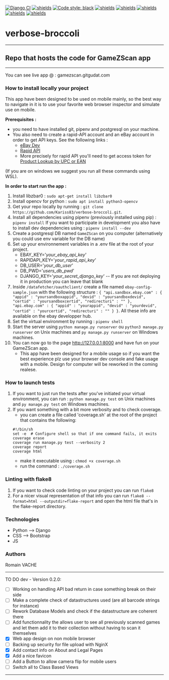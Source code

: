 [![Django CI](https://github.com/Kariss83/verbose-broccoli/actions/workflows/django.yml/badge.svg?branch=develop)](https://github.com/Kariss83/verbose-broccoli/actions/workflows/django.yml)
[![shields](https://img.shields.io/badge/coverage-95%25-green)](https://img.shields.io)
[![Code style: black](https://img.shields.io/badge/code%20style-black-000000.svg)](https://github.com/psf/black)
[![shields](https://img.shields.io/badge/uses-css-blue)](https://img.shields.io)
[![shields](https://img.shields.io/badge/uses-bootstrap-blue)](https://img.shields.io)
[![shields](https://img.shields.io/badge/uses-python-blue)](https://img.shields.io)
[![shields](https://img.shields.io/badge/uses-django-blue)](https://img.shields.io)
[![shields](https://img.shields.io/badge/uses-javascript-blue)](https://img.shields.io)
# verbose-broccoli
---
## Repo that hosts the code for GameZScan app
---
You can see live app @ : gamezscan.gitgudat.com

### How to install locally your project
This app have been designed to be used on mobile mainly, so the best way to navigate in it is to use
your favorite web browser inspector and simulate use on mobile.

**Prerequisites :**
- you need to have installed git, pipenv and postgresql on your machine.
- You also need to create a rapid-API account and an eBay account in order to get API keys. 
See the following links :
  - [eBay Dev](https://developer.ebay.com/)
  - [Rapid API](https://rapidapi.com)
  - More precisely for rapid API you'll need to get access token for [Product Lookup by UPC or EAN](https://rapidapi.com/go-upc-go-upc-default/api/product-lookup-by-upc-or-ean/)


(If you are on windows we suggest you run all these commands using WSL).


**In order to start run the app :**
1. Install libzbar0 : `sudo apt-get install libzbar0`
2. Install opencv for python : `sudo apt install python3-opencv`
3. Get your repo locally by running : `git clone https://github.com/Kariss83/verbose-broccoli.git`.
4. Install all dependencies using pipenv (previously installed using pip) : `pipenv install`
   If you want to participate in development you also have to install dev dependencies using : `pipenv install --dev`
5. Create a postgresql DB named `GameZScan` on you computer (alternatively you could use env variable for the DB name)
6. Set up your environnement variables in a .env file at the root of your project.
    - EBAY_KEY='*your_ebay_api_key*'
    - RAPIDAPI_KEY='*your_rapid_api_key*'
    - DB_USER='*your_db_user*'
    - DB_PWD='*users_db_pwd*'
    - DJANGO_KEY='*your_secret_django_key*' -- If you are not deploying it in production you can leave that blank
7. Inside `/datafetcher/oauthclient/` create a file named `ebay-config-sample.json` with the following structure :
`
{
    "api.sandbox.ebay.com" : {
                "appid" : "yoursandboxappid",
                "devid" : "yoursandboxdevid",
                "certid" : "yoursandboxcertid",
                "redirecturi" : ""
                },
    "api.ebay.com" : {
                    "appid" : "yourappid",
                    "devid" : "yourdevid",
                    "certid" : "yourcertid",
                    "redirecturi" : ""
                   }
}
`. All these info are available on the ebay developper hub.
7. Set the virtual environment by running : `pipenv shell`
8. Start the server using `python manage.py runserver` ou `python3 manage.py runserver` on Unix machines and `py manage.py runserver` on Windows machines.
9.  You can now go to the page http://127.0.0.1:8000 and have fun on your GameZScan app.
    - This app have been designed for a mobile usage so if you want the best experience plz use your browser dev console and fake usage with a mobile. Design for computer will be reworked in the coming realese.


### How to launch tests
1. If you want to just run the tests after you've initiated your virtual environment, you can run : `python manage.py test` on Unix machines and `py manage.py test` on Windows machines.
2. If you want something with a bit more verbosity and to check coverage.
    - you can create a file called 'coverage.sh' at the root of the project that contains the following:
    ```
    #!/bin/sh
    set -e  # Configure shell so that if one command fails, it exits
    coverage erase
    coverage run manage.py test --verbosity 2
    coverage report
    coverage html
    ```
    - make it executable using : `chmod +x coverage.sh`
    - run the command : `./coverage.sh`


### Linting with flake8
1. If you want to check code linting on your project you can run `flake8`
2. For a nicer visual representation of that info you can run `flake8 --format=html --outputdir=flake-report` and open the html file that's in the flake-report directory.


### Technologies
- Python --> Django
- CSS --> Bootstrap
- JS

### Authors

Romain VACHE

---

TO DO dev - Version 0.2.0:
- [ ] Working on handling API bad return in case something break on their side
- [ ] Make a complete check of datastructures used (are all barcode strings for instance)
- [ ] Rework Database Models and check if the datastructure are coherent there
- [ ] Add functionnality the allows user to see all previously scanned games and let them add it to their collection without having to scan it themselves
- [x] Web app design on non mobile browser
- [ ] Backing up security for file upload with NginX
- [x] Add contact info on About and Legal Pages
- [x] Add a nice favicon
- [ ] Add a Button to allow camera flip for mobile users
- [ ] Switch all to Class Based Views

---
